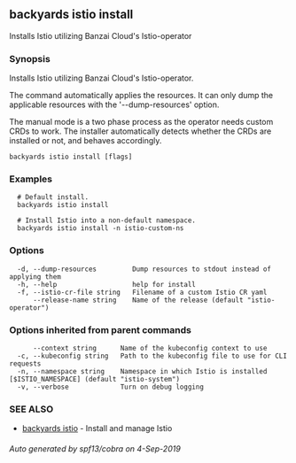 ## backyards istio install

Installs Istio utilizing Banzai Cloud's Istio-operator

### Synopsis

Installs Istio utilizing Banzai Cloud's Istio-operator.

The command automatically applies the resources.
It can only dump the applicable resources with the '--dump-resources' option.

The manual mode is a two phase process as the operator needs custom CRDs to work.
The installer automatically detects whether the CRDs are installed or not, and behaves accordingly.

```
backyards istio install [flags]
```

### Examples

```
  # Default install.
  backyards istio install

  # Install Istio into a non-default namespace.
  backyards istio install -n istio-custom-ns
```

### Options

```
  -d, --dump-resources         Dump resources to stdout instead of applying them
  -h, --help                   help for install
  -f, --istio-cr-file string   Filename of a custom Istio CR yaml
      --release-name string    Name of the release (default "istio-operator")
```

### Options inherited from parent commands

```
      --context string      Name of the kubeconfig context to use
  -c, --kubeconfig string   Path to the kubeconfig file to use for CLI requests
  -n, --namespace string    Namespace in which Istio is installed [$ISTIO_NAMESPACE] (default "istio-system")
  -v, --verbose             Turn on debug logging
```

### SEE ALSO

* [backyards istio](backyards_istio.md)	 - Install and manage Istio

###### Auto generated by spf13/cobra on 4-Sep-2019
